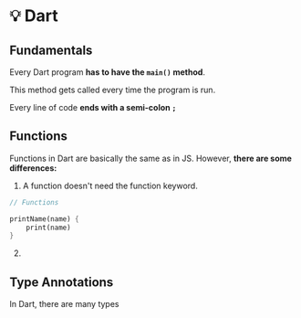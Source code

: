 # 💡 Dart

## Fundamentals

Every Dart program **has to have the `main()` method**.

This method gets called every time the program is run.

Every line of code **ends with a semi-colon `;`**

## Functions

Functions in Dart are basically the same as in JS. However, **there are some differences:**

1.  A function doesn't need the function keyword.

```dart
// Functions

printName(name) {
    print(name)
}
```

2.  

## Type Annotations

In Dart, there are many types
